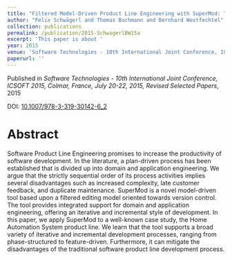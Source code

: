 ```yaml
---
title: "Filtered Model-Driven Product Line Engineering with SuperMod: The Home Automation Case"
author: "Felix Schwägerl and Thomas Buchmann and Bernhard Westfechtel"
collection: publications
permalink: /publication/2015-SchwagerlBW15a
excerpt: 'This paper is about '
year: 2015
venue: 'Software Technologies - 10th International Joint Conference, ICSOFT 2015, Colmar, France, July 20-22, 2015, Revised Selected Papers'
paperurl: ''
---
```


Published in *Software Technologies - 10th International Joint Conference, ICSOFT 2015, Colmar, France, July 20-22, 2015, Revised Selected Papers*, 2015

DOI: [10.1007/978-3-319-30142-6_2](https://doi.org/10.1007/978-3-319-30142-6_2)

Abstract
=====

Software Product Line Engineering promises to increase the productivity of software development. In the literature, a plan-driven process has been established that is divided up into domain and application engineering. We argue that the strictly sequential order of its process activities implies several disadvantages such as increased complexity, late customer feedback, and duplicate maintenance. SuperMod is a novel model-driven tool based upon a filtered editing model oriented towards version control. The tool provides integrated support for domain and application engineering, offering an iterative and incremental style of development. In this paper, we apply SuperMod to a well-known case study, the Home Automation System product line. We learn that the tool supports a broad variety of iterative and incremental development processes, ranging from phase-structured to feature-driven. Furthermore, it can mitigate the disadvantages of the traditional software product line development process.